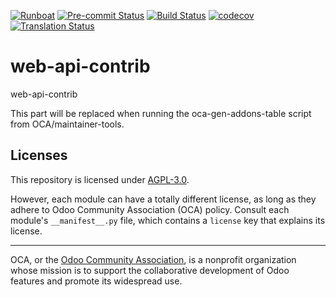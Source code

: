 
[![Runboat](https://img.shields.io/badge/runboat-Try%20me-875A7B.png)](https://runboat.odoo-community.org/builds?repo=OCA/web-api-contrib&target_branch=15.0)
[![Pre-commit Status](https://github.com/OCA/web-api-contrib/actions/workflows/pre-commit.yml/badge.svg?branch=15.0)](https://github.com/OCA/web-api-contrib/actions/workflows/pre-commit.yml?query=branch%3A15.0)
[![Build Status](https://github.com/OCA/web-api-contrib/actions/workflows/test.yml/badge.svg?branch=15.0)](https://github.com/OCA/web-api-contrib/actions/workflows/test.yml?query=branch%3A15.0)
[![codecov](https://codecov.io/gh/OCA/web-api-contrib/branch/15.0/graph/badge.svg)](https://codecov.io/gh/OCA/web-api-contrib)
[![Translation Status](https://translation.odoo-community.org/widgets/web-api-contrib-15-0/-/svg-badge.svg)](https://translation.odoo-community.org/engage/web-api-contrib-15-0/?utm_source=widget)

<!-- /!\ do not modify above this line -->

# web-api-contrib

web-api-contrib

<!-- /!\ do not modify below this line -->

<!-- prettier-ignore-start -->

[//]: # (addons)

This part will be replaced when running the oca-gen-addons-table script from OCA/maintainer-tools.

[//]: # (end addons)

<!-- prettier-ignore-end -->

## Licenses

This repository is licensed under [AGPL-3.0](LICENSE).

However, each module can have a totally different license, as long as they adhere to Odoo Community Association (OCA)
policy. Consult each module's `__manifest__.py` file, which contains a `license` key
that explains its license.

----
OCA, or the [Odoo Community Association](http://odoo-community.org/), is a nonprofit
organization whose mission is to support the collaborative development of Odoo features
and promote its widespread use.
